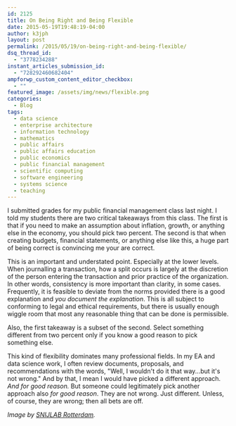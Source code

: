 ```yaml
---
id: 2125
title: On Being Right and Being Flexible
date: 2015-05-19T19:48:19-04:00
author: k3jph
layout: post
permalink: /2015/05/19/on-being-right-and-being-flexible/
dsq_thread_id:
  - "3778234288"
instant_articles_submission_id:
  - "728292460682404"
ampforwp_custom_content_editor_checkbox:
  - ""
featured_image: /assets/img/news/flexible.png
categories:
  - Blog
tags:
  - data science
  - enterprise architecture
  - information technology
  - mathematics
  - public affairs
  - public affairs education
  - public economics
  - public financial management
  - scientific computing
  - software engineering
  - systems science
  - teaching
---
```

I submitted grades for my public financial management class last night.  I told my students there are two critical takeaways from this class.  The first is that if you need to make an assumption about inflation, growth, or anything else in the economy, you should pick two percent.  The second is that when creating budgets, financial statements, or anything else like this, a huge part of being correct is convincing me your are correct.

This is an important and understated point. Especially at the lower levels. When journalling a transaction, how a split occurs is largely at the discretion of the person entering the transaction and prior practice of the organization. In other words, consistency is more important than clarity, in some cases. Frequently, it is feasible to deviate from the norms provided there is a good explanation and _you document the explanation_. This is all subject to conforming to legal and ethical requirements, but there is usually enough wiggle room that most any reasonable thing that can be done is permissible.

Also, the first takeaway is a subset of the second.  Select something different from two percent only if you know a good reason to pick something else.

This kind of flexibility dominates many professional fields. In my EA and data science work, I often review documents, proposals, and recommendations with the words, "Well, I wouldn't do it that way...but it's not wrong." And by that, I mean I would have picked a different approach. _And for good reason._ But someone could legitimately pick another approach also _for good reason_. They are not wrong. Just different.
Unless, of course, they are wrong; then all bets are off.

_Image by [SNIJLAB Rotterdam](https://www.flickr.com/photos/snijlab/6261839722)._
